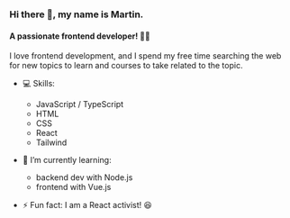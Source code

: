### Hi there 👋, my name is Martin.
#### A passionate frontend developer! 🧑‍💻
I love frontend development, and I spend my free time searching the web for new topics to learn and courses to take related to the topic. 

- 💻 Skills:
  - JavaScript / TypeScript
  - HTML
  - CSS  
  - React 
  - Tailwind

- 🌱 I’m currently learning: 
    -  backend dev with Node.js
    -  frontend with Vue.js 
- ⚡ Fun fact: I am a React activist! 😆 


